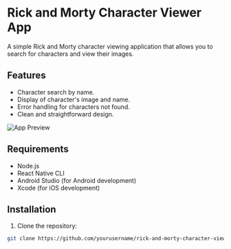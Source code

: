 # Rick and Morty Character Viewer App



A simple Rick and Morty character viewing application that allows you to search for characters and view their images.

## Features

- Character search by name.
- Display of character's image and name.
- Error handling for characters not found.
- Clean and straightforward design.

 ![App Preview](appPreview.gif)

## Requirements

- Node.js
- React Native CLI
- Android Studio (for Android development)
- Xcode (for iOS development)

## Installation

1. Clone the repository:

```bash
git clone https://github.com/yourusername/rick-and-morty-character-viewer.git
